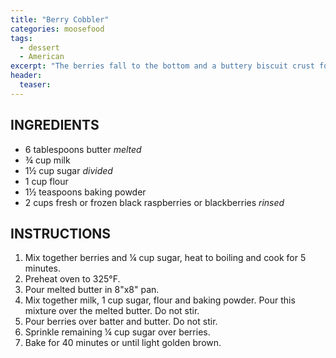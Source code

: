 ```yaml
---
title: "Berry Cobbler"
categories: moosefood
tags: 
  - dessert
  - American
excerpt: "The berries fall to the bottom and a buttery biscuit crust forms on top."
header:
  teaser: 
---
```


## INGREDIENTS
* 6 tablespoons butter *melted*
* ¾ cup milk
* 1½ cup sugar *divided*
* 1 cup flour
* 1½ teaspoons baking powder
* 2 cups fresh or frozen black raspberries or blackberries *rinsed*

## INSTRUCTIONS
1. Mix together berries and ¼ cup sugar, heat to boiling and cook for 5 minutes.
2. Preheat oven to 325°F.
3. Pour melted butter in 8"x8" pan.
4. Mix together milk, 1 cup sugar, flour and baking powder. Pour this mixture over the melted butter. Do not stir.
5. Pour berries over batter and butter. Do not stir.
6. Sprinkle remaining ¼ cup sugar over berries.
7. Bake for 40 minutes or until light golden brown.
